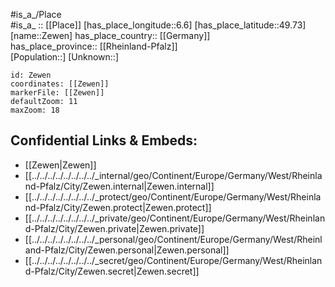 ﻿---
location: [49.73,6.6] 
mapzoom: [7,12] 
mapmarker: city 
type: City
tags:
- geo/City


SpocWebEntityId: 35818
isDeleted: false
confidential: public

---
#is_a_/Place  
#is_a_ :: [[Place]] 
[has_place_longitude::6.6] 
[has_place_latitude::49.73] 
[name::Zewen] 
has_place_country:: [[Germany]]  
has_place_province:: [[Rheinland-Pfalz]]  
[Population::] 
[Unknown::] 


```leaflet
id: Zewen
coordinates: [[Zewen]] 
markerFile: [[Zewen]] 
defaultZoom: 11 
maxZoom: 18
```


## Confidential Links & Embeds: 
- [[Zewen|Zewen]]  
- [[../../../../../../../../_internal/geo/Continent/Europe/Germany/West/Rheinland-Pfalz/City/Zewen.internal|Zewen.internal]] 
- [[../../../../../../../../_protect/geo/Continent/Europe/Germany/West/Rheinland-Pfalz/City/Zewen.protect|Zewen.protect]] 
- [[../../../../../../../../_private/geo/Continent/Europe/Germany/West/Rheinland-Pfalz/City/Zewen.private|Zewen.private]] 
- [[../../../../../../../../_personal/geo/Continent/Europe/Germany/West/Rheinland-Pfalz/City/Zewen.personal|Zewen.personal]] 
- [[../../../../../../../../_secret/geo/Continent/Europe/Germany/West/Rheinland-Pfalz/City/Zewen.secret|Zewen.secret]] 
